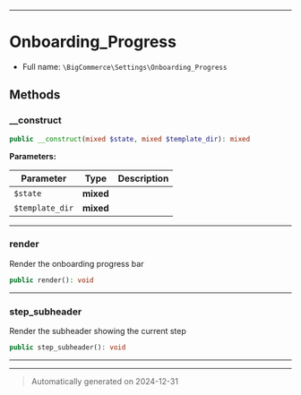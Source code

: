 ***

# Onboarding_Progress





* Full name: `\BigCommerce\Settings\Onboarding_Progress`




## Methods


### __construct



```php
public __construct(mixed $state, mixed $template_dir): mixed
```








**Parameters:**

| Parameter | Type | Description |
|-----------|------|-------------|
| `$state` | **mixed** |  |
| `$template_dir` | **mixed** |  |





***

### render

Render the onboarding progress bar

```php
public render(): void
```












***

### step_subheader

Render the subheader showing the current step

```php
public step_subheader(): void
```












***


***
> Automatically generated on 2024-12-31
